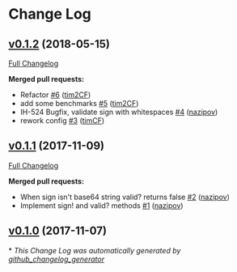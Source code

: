 # Change Log

## [v0.1.2](https://github.com/coingaming/hm-crypto/tree/v0.1.2) (2018-05-15)
[Full Changelog](https://github.com/coingaming/hm-crypto/compare/v0.1.1...v0.1.2)

**Merged pull requests:**

- Refactor [\#6](https://github.com/coingaming/hm-crypto/pull/6) ([tim2CF](https://github.com/tim2CF))
- add some benchmarks [\#5](https://github.com/coingaming/hm-crypto/pull/5) ([tim2CF](https://github.com/tim2CF))
- IH-524 Bugfix, validate sign with whitespaces [\#4](https://github.com/coingaming/hm-crypto/pull/4) ([nazipov](https://github.com/nazipov))
- rework config [\#3](https://github.com/coingaming/hm-crypto/pull/3) ([timCF](https://github.com/timCF))

## [v0.1.1](https://github.com/coingaming/hm-crypto/tree/v0.1.1) (2017-11-09)
[Full Changelog](https://github.com/coingaming/hm-crypto/compare/v0.1.0...v0.1.1)

**Merged pull requests:**

- When sign isn't base64 string valid? returns false [\#2](https://github.com/coingaming/hm-crypto/pull/2) ([nazipov](https://github.com/nazipov))
- Implement sign! and valid? methods [\#1](https://github.com/coingaming/hm-crypto/pull/1) ([nazipov](https://github.com/nazipov))

## [v0.1.0](https://github.com/coingaming/hm-crypto/tree/v0.1.0) (2017-11-07)


\* *This Change Log was automatically generated by [github_changelog_generator](https://github.com/skywinder/Github-Changelog-Generator)*